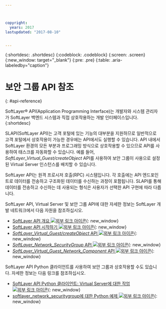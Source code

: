 ```yaml
---



copyright:
  years: 2017
lastupdated: "2017-08-10"


---
```


{:shortdesc: .shortdesc}
{:codeblock: .codeblock}
{:screen: .screen}
{:new_window: target="_blank"}
{:pre: .pre}
{:table: .aria-labeledby="caption"}

# 보안 그룹 API 참조
{: #api-reference} 

SoftLayer&reg; API(Application Programming Interface)는 개발자와 시스템 관리자가 SoftLayer 백엔드 시스템과 직접 상호작용하는
개발 인터페이스입니다. 
{:shortdesc}

SLAPI(SoftLayer API)는 고객 포털에 있는 기능의 대부분을 지원하므로
일반적으로 고객 포털에서 상호작용이 가능한 경우에는 API에서도 실행할 수 있습니다. API 내에서 SoftLayer 환경의 모든 부분과 프로그래밍 방식으로 상호작용할 수 있으므로 API를 사용하여 태스크를 자동화할 수 있습니다. 예를 들어, *SoftLayer_Virtual_Guest/createObject* API를 사용하여 보안 그룹이 사용으로 설정된 Virtual Server 인스턴스를 배치할 수 있습니다.

SoftLayer API는 원격 프로시저 호출(RPC) 시스템입니다. 각 호출에는 API 엔드포인트로 데이터를 전송하고 구조화된 데이터를 수신하는 과정이 포함됩니다. SLAPI를 통해 데이터를 전송하고 수신하는 데 사용되는 형식은 사용자가 선택한 API 구현에 따라 다릅니다. 

SoftLayer API, Virtual Server 및 보안 그룹 API에 대한 자세한 정보는 SoftLayer 개발 네트워크에서
다음 자원을 참조하십시오.
* [SoftLayer API 개요 ![외부 링크 아이콘](../../icons/launch-glyph.svg "외부 링크 아이콘")](https://sldn.softlayer.com/article/softlayer-api-overview){: new_window} 
* [SoftLayer API 시작하기 ![외부 링크 아이콘](../../icons/launch-glyph.svg "외부 링크 아이콘")](http://sldn.softlayer.com/article/getting-started){: new_window}
* [*SoftLayer_Virtual_Guest/createObject* API ![외부 링크 아이콘](../../icons/launch-glyph.svg "외부 링크 아이콘")](http://sldn.softlayer.com/reference/services/SoftLayer_Virtual_Guest/createObject){: new_window}
* [*SoftLayer_Network_SecurityGroup* API ![외부 링크 아이콘](../../icons/launch-glyph.svg "외부 링크 아이콘")](https://sldn.softlayer.com/reference/services/SoftLayer_Network_SecurityGroup){: new_window}
* [*SoftLayer_Virtual_Guest_Network_Component* API ![외부 링크 아이콘](../../icons/launch-glyph.svg "외부 링크 아이콘")](http://sldn.softlayer.com/reference/services/SoftLayer_Virtual_Guest_Network_Component){: new_window}

SoftLayer API Python 클라이언트를 사용하여 보안 그룹과 상호작용할 수도 있습니다. 자세한 정보는 다음 링크를 참조하십시오.
* [SoftLayer API Python 클라이언트: Virtual Server에 대한 작업 ![외부 링크 아이콘](../../icons/launch-glyph.svg "외부 링크 아이콘")](http://softlayer-python.readthedocs.io/en/latest/cli/vs.html){: new_window}
* [softlayer_network_securitygroup에 대한 Python 예제 ![외부 링크 아이콘](../../icons/launch-glyph.svg "외부 링크 아이콘")](https://softlayer.github.io/classes/softlayer_network_securitygroup/){: new_window}
